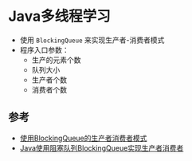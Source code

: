 # Java多线程学习
- 使用 `BlockingQueue` 来实现生产者-消费者模式
- 程序入口参数：
  - 生产的元素个数
  - 队列大小
  - 生产者个数
  - 消费者个数

## 参考
- [使用BlockingQueue的生产者消费者模式](https://developer.aliyun.com/article/609050)
- [Java使用阻塞队列BlockingQueue实现生产者消费者](https://blog.csdn.net/itmyhome1990/article/details/79346450)